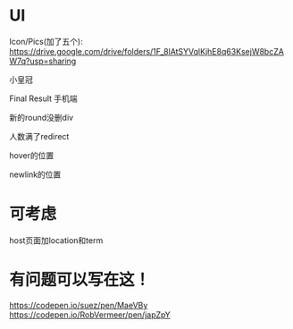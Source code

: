 # UI

Icon/Pics(加了五个):
https://drive.google.com/drive/folders/1F_8lAtSYVqlKjhE8q63KsejW8bcZAW7q?usp=sharing


小皇冠

Final Result 手机端

新的round没删div

人数满了redirect

hover的位置

newlink的位置



# 可考虑

host页面加location和term



# 有问题可以写在这！

https://codepen.io/suez/pen/MaeVBy
https://codepen.io/RobVermeer/pen/japZpY